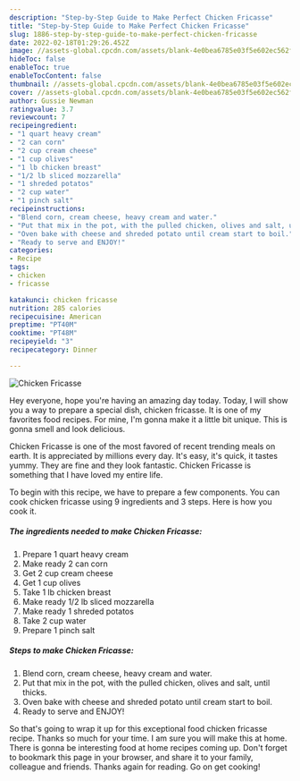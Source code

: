 ```yaml
---
description: "Step-by-Step Guide to Make Perfect Chicken Fricasse"
title: "Step-by-Step Guide to Make Perfect Chicken Fricasse"
slug: 1886-step-by-step-guide-to-make-perfect-chicken-fricasse
date: 2022-02-18T01:29:26.452Z
image: //assets-global.cpcdn.com/assets/blank-4e0bea6785e03f5e602ec562f230caae08da540cada707380b4fe1bbebba43da.png
hideToc: false
enableToc: true
enableTocContent: false
thumbnail: //assets-global.cpcdn.com/assets/blank-4e0bea6785e03f5e602ec562f230caae08da540cada707380b4fe1bbebba43da.png
cover: //assets-global.cpcdn.com/assets/blank-4e0bea6785e03f5e602ec562f230caae08da540cada707380b4fe1bbebba43da.png
author: Gussie Newman
ratingvalue: 3.7
reviewcount: 7
recipeingredient:
- "1 quart heavy cream"
- "2 can corn"
- "2 cup cream cheese"
- "1 cup olives"
- "1 lb chicken breast"
- "1/2 lb sliced mozzarella"
- "1 shreded potatos"
- "2 cup water"
- "1 pinch salt"
recipeinstructions:
- "Blend corn, cream cheese, heavy cream and water."
- "Put that mix in the pot, with the pulled chicken, olives and salt, until thicks."
- "Oven bake with cheese and shreded potato until cream start to boil."
- "Ready to serve and ENJOY!"
categories:
- Recipe
tags:
- chicken
- fricasse

katakunci: chicken fricasse 
nutrition: 285 calories
recipecuisine: American
preptime: "PT40M"
cooktime: "PT48M"
recipeyield: "3"
recipecategory: Dinner

---
```



![Chicken Fricasse](//assets-global.cpcdn.com/assets/blank-4e0bea6785e03f5e602ec562f230caae08da540cada707380b4fe1bbebba43da.png)

Hey everyone, hope you're having an amazing day today. Today, I will show you a way to prepare a special dish, chicken fricasse. It is one of my favorites food recipes. For mine, I'm gonna make it a little bit unique. This is gonna smell and look delicious.

Chicken Fricasse is one of the most favored of recent trending meals on earth. It is appreciated by millions every day. It's easy, it's quick, it tastes yummy. They are fine and they look fantastic. Chicken Fricasse is something that I have loved my entire life.




To begin with this recipe, we have to prepare a few components. You can cook chicken fricasse using 9 ingredients and 3 steps. Here is how you cook it.

<!--inarticleads1-->

##### The ingredients needed to make Chicken Fricasse:

1. Prepare 1 quart heavy cream
1. Make ready 2 can corn
1. Get 2 cup cream cheese
1. Get 1 cup olives
1. Take 1 lb chicken breast
1. Make ready 1/2 lb sliced mozzarella
1. Make ready 1 shreded potatos
1. Take 2 cup water
1. Prepare 1 pinch salt




<!--inarticleads2-->

##### Steps to make Chicken Fricasse:

1. Blend corn, cream cheese, heavy cream and water.
1. Put that mix in the pot, with the pulled chicken, olives and salt, until thicks.
1. Oven bake with cheese and shreded potato until cream start to boil.
1. Ready to serve and ENJOY!



So that's going to wrap it up for this exceptional food chicken fricasse recipe. Thanks so much for your time. I am sure you will make this at home. There is gonna be interesting food at home recipes coming up. Don't forget to bookmark this page in your browser, and share it to your family, colleague and friends. Thanks again for reading. Go on get cooking!
